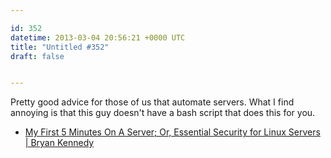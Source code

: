 ```yaml
---

id: 352
datetime: 2013-03-04 20:56:21 +0000 UTC
title: "Untitled #352"
draft: false


---
```


Pretty good advice for those of us that automate servers. What I find annoying is that this guy doesn't have a bash script that does this for you. 

 
 * [My First 5 Minutes On A Server; Or, Essential Security for Linux Servers | Bryan Kennedy](http://plusbryan.com/my-first-5-minutes-on-a-server-or-essential-security-for-linux-servers)


